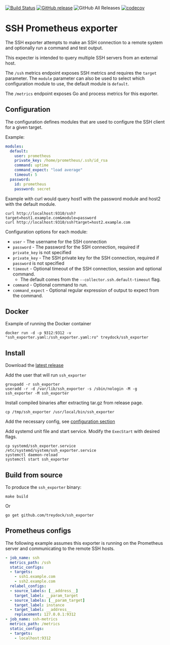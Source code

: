 [![Build Status](https://circleci.com/gh/treydock/ssh_exporter/tree/master.svg?style=shield)](https://circleci.com/gh/treydock/ssh_exporter)
[![GitHub release](https://img.shields.io/github/v/release/treydock/ssh_exporter?include_prereleases&sort=semver)](https://github.com/treydock/ssh_exporter/releases/latest)
![GitHub All Releases](https://img.shields.io/github/downloads/treydock/ssh_exporter/total)
[![codecov](https://codecov.io/gh/treydock/ssh_exporter/branch/master/graph/badge.svg)](https://codecov.io/gh/treydock/ssh_exporter)

# SSH Prometheus exporter

The SSH exporter attempts to make an SSH connection to a remote system and optionally run a command and test output.

This expecter is intended to query multiple SSH servers from an external host.

The `/ssh` metrics endpoint exposes SSH metrics and requires the `target` parameter.
The `module` parameter can also be used to select which configuration module to use, the default module is `default`.

The `/metrics` endpoint exposes Go and process metrics for this exporter.

## Configuration

The configuration defines modules that are used to configure the SSH client for a given target.

Example:

```yaml
modules:
  default:
    user: prometheus
    private_key: /home/prometheus/.ssh/id_rsa
    command: uptime
    command_expect: "load average"
    timeout: 5
  password:
    id: prometheus
    password: secret
```

Example with curl would query host1 with the password module and host2 with the default module.

```
curl http://localhost:9310/ssh?target=host1.example.com&module=password
curl http://localhost:9310/ssh?target=host2.example.com
```

Configuration options for each module:

* `user` - The username for the SSH connection
* `password` - The password for the SSH connection, required if `private_key` is not specified
* `private_key` - The SSH private key for the SSH connection, required if `password` is not specified
* `timeout` - Optional timeout of the SSH connection, session and optional command.
    * The default comes from the `--collector.ssh.default-timeout` flag.
* `command` - Optional command to run.
* `command_expect` - Optional regular expression of output to expect from the command.

## Docker

Example of running the Docker container

```
docker run -d -p 9312:9312 -v "ssh_exporter.yaml:/ssh_exporter.yaml:ro" treydock/ssh_exporter
```

## Install

Download the [latest release](https://github.com/treydock/ssh_exporter/releases)

Add the user that will run `ssh_exporter`

```
groupadd -r ssh_exporter
useradd -r -d /var/lib/ssh_exporter -s /sbin/nologin -M -g ssh_exporter -M ssh_exporter
```

Install compiled binaries after extracting tar.gz from release page.

```
cp /tmp/ssh_exporter /usr/local/bin/ssh_exporter
```

Add the necessary config, see [configuration section](#configuration)

Add systemd unit file and start service. Modify the `ExecStart` with desired flags.

```
cp systemd/ssh_exporter.service /etc/systemd/system/ssh_exporter.service
systemctl daemon-reload
systemctl start ssh_exporter
```

## Build from source

To produce the `ssh_exporter` binary:

```
make build
```

Or

```
go get github.com/treydock/ssh_exporter
```

## Prometheus configs

The following example assumes this exporter is running on the Prometheus server and communicating to the remote SSH hosts.

```yaml
- job_name: ssh
  metrics_path: /ssh
  static_configs:
  - targets:
    - ssh1.example.com
    - ssh2.example.com
  relabel_configs:
  - source_labels: [__address__]
    target_label: __param_target
  - source_labels: [__param_target]
    target_label: instance
  - target_label: __address__
    replacement: 127.0.0.1:9312
- job_name: ssh-metrics
  metrics_path: /metrics
  static_configs:
  - targets:
    - localhost:9312
```
